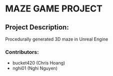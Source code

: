 # **MAZE GAME PROJECT**

## Project Description:
Procedurally generated 3D maze in Unreal Engine

### Contributors:
- bucket420 (Chris Hoang)
- nghi01 (Nghi Nguyen)

